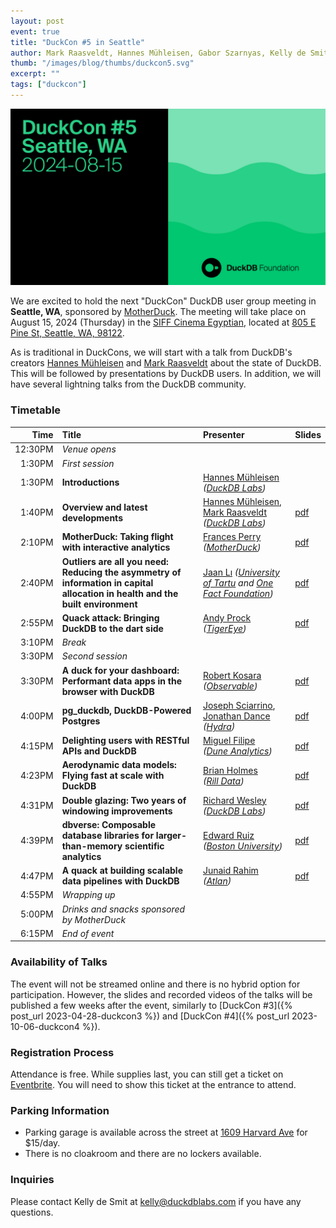 ```yaml
---
layout: post
event: true
title: "DuckCon #5 in Seattle"
author: Mark Raasveldt, Hannes Mühleisen, Gabor Szarnyas, Kelly de Smit
thumb: "/images/blog/thumbs/duckcon5.svg"
excerpt: ""
tags: ["duckcon"]
---
```


<img src="/images/duckcon5-splashscreen.svg"
     alt="DuckCon #5 Splashscreen"
     width="680"
     />

We are excited to hold the next "DuckCon" DuckDB user group meeting in **Seattle, WA**, sponsored by [MotherDuck](https://motherduck.com/).
The meeting will take place on August 15, 2024 (Thursday) in the [SIFF Cinema Egyptian](https://www.siff.net/cinema/cinema-venues/siff-cinema-egyptian), located at [805 E Pine St, Seattle, WA, 98122](https://maps.app.goo.gl/jRfRPMaYY6AmJ2fF6).

As is traditional in DuckCons, we will start with a talk from DuckDB's creators [Hannes Mühleisen](https://hannes.muehleisen.org/) and [Mark Raasveldt](https://mytherin.github.io/) about the state of DuckDB. This will be followed by presentations by DuckDB users. In addition, we will have several lightning talks from the DuckDB community.

### Timetable

<!-- To watch the recordings, see the [playlist of talks](https://www.youtube.com/playlist?list=). -->

| Time | Title | Presenter | Slides |
| -----: | :------- | :-------| :---- |
| 12:30PM | _Venue opens_ | | |
| 1:30PM | _First session_ | | |
| 1:30PM | **Introductions** | [Hannes Mühleisen](https://hannes.muehleisen.org/) <br/> _([DuckDB Labs](https://duckdblabs.com/))_ | |
| 1:40PM | **Overview and latest developments** | [Hannes Mühleisen](https://hannes.muehleisen.org/), [Mark Raasveldt](https://mytherin.github.io/) _([DuckDB Labs](https://duckdblabs.com/))_ | [pdf](https://blobs.duckdb.org/events/duckcon5/hannes-muhleisen-mark-raasveldt-introduction-and-state-of-project.pdf) |
| 2:10PM | **MotherDuck: Taking flight with interactive analytics** | [Frances Perry](https://www.linkedin.com/in/frances-perry/) <br/> _([MotherDuck](https://motherduck.com/))_ | [pdf](https://blobs.duckdb.org/events/duckcon5/frances-perry-taking-flight-with-interactive-analytics.pdf) |
| 2:40PM | **Outliers are all you need: Reducing the asymmetry of information in capital allocation in health and the built environment** | [Jaan Lı](https://jaan.io/) _([University of Tartu](https://ut.ee/en/home) and [One Fact Foundation](https://www.onefact.org/))_ | [pdf](https://blobs.duckdb.org/events/duckcon5/jaan-li-outliers-are-all-you-need.pdf) |
| 2:55PM | **Quack attack: Bringing DuckDB to the dart side** | [Andy Prock](https://www.linkedin.com/in/andyprock/) <br/> _([TigerEye](https://www.tigereye.com/))_ | [pdf](https://blobs.duckdb.org/events/duckcon5/andy-prock-quack-attack-bringing-duckdb-to-the-dart-side.pdf) |
| 3:10PM | _Break_ | | |
| 3:30PM | _Second session_ | | |
| 3:30PM | **A duck for your dashboard: Performant data apps in the browser with DuckDB** | [Robert Kosara](https://www.linkedin.com/in/rkosara/) <br/> _([Observable](https://observablehq.com/))_ | [pdf](https://blobs.duckdb.org/events/duckcon5/robert-kosara-a-duck-for-your-dashboard.pdf) |
| 4:00PM | **pg_duckdb, DuckDB-Powered Postgres** | [Joseph Sciarrino](https://www.linkedin.com/in/jsciarrino12/), [Jonathan Dance](https://www.linkedin.com/in/jonathandance/) <br/> _([Hydra](https://www.hydra.so/))_ | [pdf](https://blobs.duckdb.org/events/duckcon5/joseph-sciarrino-jonathan-dance-hydra-duckdb-powered-postgres.pdf) |
| 4:15PM | **Delighting users with RESTful APIs and DuckDB** | [Miguel Filipe](https://www.linkedin.com/in/miguelmfilipe/) <br/> _([Dune Analytics](https://dune.com/))_ | [pdf](https://blobs.duckdb.org/events/duckcon5/miguel-filipe-delighting-users-with-restful-apis-and-duckdb.pdf) |
| 4:23PM | **Aerodynamic data models: Flying fast at scale with DuckDB** | [Brian Holmes](https://github.com/briangregoryholmes) <br/> _([Rill Data](https://www.rilldata.com/))_ | [pdf](https://blobs.duckdb.org/events/duckcon5/brian-holmes-flying-fast-at-scale-with-duckdb.pdf) |
| 4:31PM | **Double glazing: Two years of windowing improvements** | [Richard Wesley](https://www.linkedin.com/in/riwesley/) <br/> _([DuckDB Labs](https://duckdblabs.com/))_ | [pdf](https://blobs.duckdb.org/events/duckcon5/richard-wesley-double-glazing-two-years-of-windowing-improvements.pdf) |
| 4:39PM | **dbverse: Composable database libraries for larger-than-memory scientific analytics** | [Edward Ruiz](https://twitter.com/Ed2uiz) <br/> _([Boston University](https://www.bu.edu/))_ | [pdf](https://blobs.duckdb.org/events/duckcon5/ed-ruiz-composable-database-libraries-for-larger-than-memory-scientific-analytics.pdf) |
| 4:47PM | **A quack at building scalable data pipelines with DuckDB** | [Junaid Rahim](https://www.linkedin.com/in/junaidrahim/) <br/> _([Atlan](https://atlan.com/))_ | [pdf](https://blobs.duckdb.org/events/duckcon5/junaid-rahim-a-quack-at-building-scalable-data-pipelines-with-duckdb.pdf) |
| 4:55PM | _Wrapping up_ | | |
| 5:00PM | _Drinks and snacks sponsored by MotherDuck_ | | |
| 6:15PM | _End of event_ | | |

### Availability of Talks

The event will not be streamed online and there is no hybrid option for participation.
However, the slides and recorded videos of the talks will be published a few weeks after the event, similarly to [DuckCon #3]({% post_url 2023-04-28-duckcon3 %}) and [DuckCon #4]({% post_url 2023-10-06-duckcon4 %}).

### Registration Process

Attendance is free. While supplies last, you can still get a ticket on [Eventbrite](https://www.eventbrite.com/e/duckcon-5-tickets-877957674037).
You will need to show this ticket at the entrance to attend.

### Parking Information

* Parking garage is available across the street at [1609 Harvard Ave](https://maps.app.goo.gl/dWe76SbhGtZ2j9Dz7) for $15/day.
* There is no cloakroom and there are no lockers available.

### Inquiries

Please contact Kelly de Smit at [kelly@duckdblabs.com](mailto:kelly@duckdblabs.com) if you have any questions.

